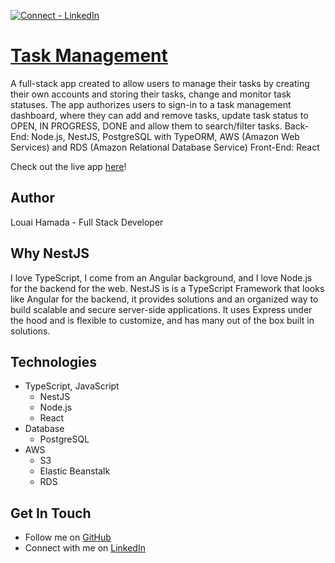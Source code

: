 [![Connect - LinkedIn](https://img.shields.io/badge/Connect-LinkedIn-0892d0)](https://www.linkedin.com/in/louai-hamada-35509529/)

# [Task Management](http://task-management-frontend-react.s3-website-us-west-2.amazonaws.com/)

A full-stack app created to allow users to manage their tasks by creating their own accounts and storing their tasks, change and monitor task statuses.
The app authorizes users to sign-in to a task management dashboard, where they can add and remove tasks, update task status to OPEN, IN PROGRESS, DONE and allow them to search/filter tasks.
Back-End: Node.js, NestJS, PostgreSQL with TypeORM, AWS (Amazon Web Services) and RDS (Amazon Relational Database Service)
Front-End: React

Check out the live app [here](http://task-management-frontend-react.s3-website-us-west-2.amazonaws.com/)!

## Author

Louai Hamada - Full Stack Developer

## Why NestJS

I love TypeScript, I come from an Angular background, and I love Node.js for the backend for the web. NestJS is is a TypeScript Framework that looks like Angular for the backend, it provides solutions and an organized way to build scalable and secure server-side applications.
It uses Express under the hood and is flexible to customize, and has many out of the box built in solutions.

## Technologies

- TypeScript, JavaScript
  - NestJS
  - Node.js
  - React
- Database
  - PostgreSQL
- AWS
  - S3
  - Elastic Beanstalk
  - RDS

## Get In Touch

- Follow me on [GitHub](https://github.com/Louai-H)
- Connect with me on [LinkedIn](https://www.linkedin.com/in/louai-hamada-35509529)
